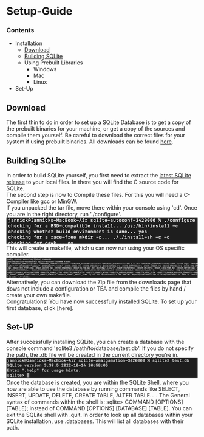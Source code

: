 # Setup-Guide

### Contents
- Installation
  - [Download](#download)
  - [Building SQLite](#building-sqlite)
  - Using Prebuilt Libraries
    - Windows
    - Mac
    - Linux
- Set-Up 


## Download
The first thin to do in order to set up a SQLite Database is to get a copy of the prebuilt binaries for your machine, or get a copy 
of the sources and compile them yourself. Be careful to download the correct files for your system if using prebuilt binaries. All 
downloads can be found [here](https://www.sqlite.org/download.html). 


## Building SQLite
In order to build SQLite yourself, you first need to extract the [latest SQLite release](https://www.sqlite.org/2023/sqlite-autoconf-3420000.tar.gz) to your local files. In there you will find the C source code for SQLite. </br> The second step is now to Compile these files. For this you will need a C-Compiler like [gcc](https://gcc.gnu.org) or [MinGW](https://www.mingw-w64.org). </br> If you unpacked the tar file, move there within your console using 'cd'. Once you are in the right directory, run './configure'.</br> ![run configure in console](./Screenshot_configure.png) </br>This will create a makefile, which u can now run using your OS specific compiler. </br> ![compile on mac](./Screenshot_make_Mac.png)</br> 
Alternatively, you can download the Zip file from the downloads page that dows not include a configuration or TEA and compile the files by hand / create your own makefile. </br> Congratulations! You have now successfully installed SQLite. To set up your first database, click [here].


## Set-UP
After successfully installing SQLite, you can create a database with the console command 'sqlite3 /path/to/database/test.db'. If you do not specify the path, the .db file will be created in the current directory you're in.</br> ![create database](./Screenshot_SQLiteShell.png)
</br> Once the database is created, you are within the SQLite Shell, where you now are able to use the database by running commands like SELECT, INSERT, UPDATE, DELETE, CREATE TABLE, ALTER TABLE... . The General syntax of commands within the shell is: sqlite> COMMAND [OPTIONS] [TABLE]; instead of COMMAND [OPTIONS] [DATABASE] [TABLE]. You can exit the SQLite shell with .quit. In order to look up all databases within your SQLite installation, use .databases. This will list all databases with their path.





